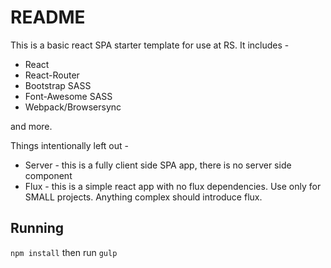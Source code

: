 # README #

This is a basic react SPA starter template for use at RS. It includes -

* React
* React-Router
* Bootstrap SASS
* Font-Awesome SASS
* Webpack/Browsersync 

and more. 

Things intentionally left out -

* Server - this is a fully client side SPA app, there is no server side component
* Flux - this is a simple react app with no flux dependencies. Use only for SMALL projects. Anything complex should introduce flux.

## Running

```npm install```
then run
``` gulp ```